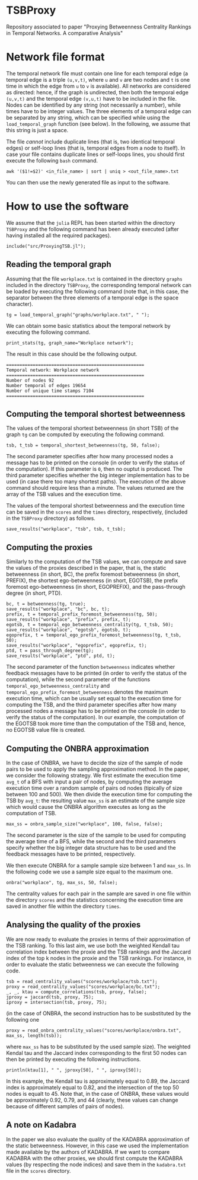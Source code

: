 # TSBProxy
Repository associated to paper "Proxying Betweenness Centrality Rankings in Temporal Networks. A comparative Analysis"

# Network file format

The temporal network file must contain one line for each temporal edge (a temporal edge is a triple `(u,v,t)`, where `u` and `v` are two nodes and `t` is one time in which the edge from `u` to `v` is available). All networks are considered as directed: hence, if the graph is undirected, then both the temporal edge `(u,v,t)` and the temporal edge `(v,u,t)` have to be included in the file. Nodes can be identified by any string (not necessarily a number), while times have to be integer values. The three elements of a temporal edge can be separated by any string, which can be specified while using the `load_temporal_graph` function (see below). In the following, we assume that this string is just a space.

The file *cannot* include duplicate lines (that is, two identical temporal edges) or self-loop lines (that is, temporal edges from a node to itself). In case your file contains duplicate lines or self-loops lines, you should first execute the following `bash` command.

```
awk '($1!=$2)' <in_file_name> | sort | uniq > <out_file_name>.txt
```

You can then use the newly generated file as input to the software.

# How to use the software

We assume that the `julia` REPL has been started within the directory `TSBProxy` and the following command has been already executed (after having installed all the required packages).

```
include("src/ProxyingTSB.jl");
```

## Reading the temporal graph

Assuming that the file `workplace.txt` is contained in the directory `graphs` included in the directory `TSBProxy`, the corresponding temporal network can be loaded by executing the following command (note that, in this case, the separator between the three elements of a temporal edge is the space character).

```
tg = load_temporal_graph("graphs/workplace.txt", " ");
```

We can obtain some basic statistics about the temporal network by executing the following command.

```
print_stats(tg, graph_name="Workplace network");
```

The result in this case should be the following output.

```
====================================================
Temporal network: Workplace network
====================================================
Number of nodes 92
Number temporal of edges 19654
Number of unique time stamps 7104
====================================================
```

## Computing the temporal shortest betweenness

The values of the temporal shortest betweenness (in short TSB) of the graph `tg` can be computed by executing the following command.

```
tsb, t_tsb = temporal_shortest_betweenness(tg, 50, false);
```

The second parameter specifies after how many processed nodes a message has to be printed on the console (in order to verify the status of the computation). If this parameter is `0`, then no ouptut is produced. The third parameter specifies whether the big integer implementation has to be used (in case there too many shortest paths). The execution of the above command should require less than a minute. The values returned are the array of the TSB values and the execution time.

The values of the temporal shortest betweenness and the execution time can be saved in the `scores` and the `times` directory, respectively, (included in the `TSBProxy` directory) as follows.

```
save_results("workplace", "tsb", tsb, t_tsb);
```

## Computing the proxies

Similarly to the computation of the TSB values, we can compute and save the values of the proxies described in the paper, that is, the static betweenness (in short, BC), the prefix foremost betweenness (in short, PREFIX), the shortest ego-betweenness (in short, EGOTSB), the prefix foremost ego-betweenness (in short, EGOPREFIX), and the pass-through degree (in short, PTD).

```
bc, t = betweenness(tg, true);
save_results("workplace", "bc", bc, t);
prefix, t = temporal_prefix_foremost_betweenness(tg, 50);
save_results("workplace", "prefix", prefix, t);
egotsb, t = temporal_ego_betweenness_centrality(tg, t_tsb, 50);
save_results("workplace", "egotsb", egotsb, t);
egoprefix, t = temporal_ego_prefix_foremost_betweenness(tg, t_tsb, 50);
save_results("workplace", "egoprefix", egoprefix, t);
ptd, t = pass_through_degree(tg);
save_results("workplace", "ptd", ptd, t);
```

The second parameter of the function `betweenness` indicates whether feedback messages have to be printed (in order to verify the status of the computation), while the second parameter of the functions `temporal_ego_betweenness_centrality` and `temporal_ego_prefix_foremost_betweenness` denotes the maximum execution time, which can be usually set equal to the execution time for computing the TSB, and the third parameter specifies after how many processed nodes a message has to be printed on the console (in order to verify the status of the computation). In our example, the computation of the EGOTSB took more time than the computation of the TSB and, hence, no EGOTSB value file is created.
## Computing the ONBRA approximation

In the case of ONBRA, we have to decide the size of the sample of node pairs to be used to apply the sampling approximation method. In the paper, we consider the following strategy. We first estimate the execution time `avg_t` of a BFS with input a pair of nodes, by computing the average execution time over a random sample of pairs od nodes (tipically of size between 100 and 500). We then divide the execution time for computing the TSB by `avg_t`: the resulting value `max_ss` is an estimate of the sample size which would cause the ONBRA algorithm executes as long as the computation of TSB.

```
max_ss = onbra_sample_size("workplace", 100, false, false);
```

The second parameter is the size of the sample to be used for computing the average time of a BFS, while the second and the third parameters specify whether the big integer data structure has to be used and the feedback messages have to be printed, respectively.

We then execute ONBRA for a sample sample size between 1 and `max_ss`. In the following code we use a sample size equal to the maximum one.

```
onbra("workplace", tg, max_ss, 50, false);
```

The centrality values for each pair in the sample are saved in one file within the directory `scores` and the statistics concerning the execution time are saved in another file within the directory `times`. 

## Analysing the quality of the proxies

We are now ready to evaluate the proxies in terms of their approximation of the TSB ranking. To this last aim, we use both the weighted Kendall tau correlation index between the proxie and the TSB rankings and the Jaccard index of the top k nodes in the proxie and the TSB rankings. For instance, in order to evaluate the static betweenness we can execute the following code.

```
tsb = read_centrality_values("scores/workplace/tsb.txt");
proxy = read_centrality_values("scores/workplace/bc.txt");
_, _, ktau = compute_correlations(tsb, proxy, false);
jproxy = jaccard(tsb, proxy, 75);
iproxy = intersection(tsb, proxy, 75);
```
(in the case of ONBRA, the second instruction has to be susbstituted by the following one 

```
proxy = read_onbra_centrality_values("scores/workplace/onbra.txt", max_ss, length(tsb));
```
where `max_ss` has to be substituted by the used sample size). The weighted Kendal tau and the Jaccard index corresponding to the first 50 nodes can then be printed by executing the following instructions.

```
println(ktau[1], " ", jproxy[50], " ", iproxy[50]);
```

In this example, the Kendall tau is approximately equal to 0.89, the Jaccard index is approximately equal to 0.82, and the intersection of the top 50 nodes is equalt to 45. Note that, in the case of ONBRA, these values would be approximately 0.92, 0.79, and 44 (clearly, these values can change because of different samples of pairs of nodes).

## A note on Kadabra

In the paper we also evaluate the quality of the KADABRA approximation of the static betweenness. However, in this case we used the implementation made available by the authors of KADABRA. If we want to compare KADABRA with the other proxies, we should first compute the KADABRA values (by respecting the node indices) and save them in the `kadabra.txt` file in the `scores` directory.
